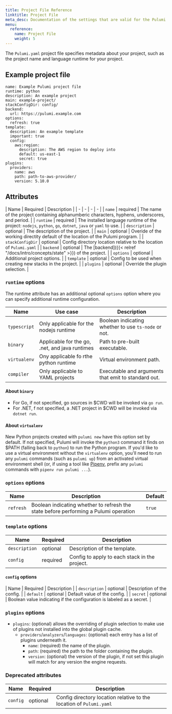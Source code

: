 ```yaml
---
title: Project File Reference
linktitle: Project File
meta_desc: Documentation of the settings that are valid for the Pulumi project file.
menu:
  reference:
    name: Project File
    weight: 5
---
```


The `Pulumi.yaml` project file specifies metadata about your project, such as the project name and language runtime for your project.

## Example project file

```
name: Example Pulumi project file
runtime: python
description: An example project
main: example-project/
stackConfigDir: config/
backend:
  url: https://pulumi.example.com
options:
  refresh: true
template:
  description: An example template
  important: true
  config:
    aws:region:
      description: The AWS region to deploy into
      default: us-east-1
      secret: true
plugins:
  providers:
    name: aws
    path: path-to-aws-provider/
    version: 5.10.0
```

## Attributes

| Name | Required | Description |
| - | - | - | - |
| `name` | required | The name of the project containing alphanumberic characters, hyphens, underscores, and period. |
| `runtime` | required | The installed language runtime of the project: `nodejs`, `python`, `go`, `dotnet`, `java` or `yaml` to use. |
| `description` | optional | The description of the project. |
| `main` | optional | Overide of the working directity default of the location of the Pulumi program. |
| `stackConfigDir` | optional | Config directory location relative to the location of `Pulumi.yaml` |
| `backend` | optional | The [backend]({{< relref "/docs/intro/concepts/state" >}}) of the project. |
| `options` | optional | Additional project options. |
| `template` | optional | Config to be used when creating new stacks in the project. |
| `plugins` | optional | Override the plugin selection. |

### `runtime` options

The runtime attribute has an additional optional `options` option where you can specify additional runtime configuration.

| Name | Use case | Description |
| - | - | - |
| `typescript` | Only applicable for the nodejs runtime | Boolean indicating whether to use `ts-node` or not. |
| `binary` | Applicable for the go, .net, and java runtimes | Path to pre-built executable. |
| `virtualenv` | Ony applicable fo rthe python runtime | Virtual environment path. |
| `compiler` | Only applicable to YAML projects | Executable and arguments that emit to standard out. |

#### About `binary`

- For Go, if not specified, go sources in $CWD will be invoked via `go run`.
- For .NET, f not specified, a .NET project in $CWD will be invoked via `dotnet run`.

#### About `virtualenv`

New Python projects created with `pulumi new` have this option set by default. If not specified, Pulumi will invoke the `python3` command it finds on $PATH (falling back to `python`) to run the Python program. If you'd like to use a virtual environment without the `virtualenv` option, you'll need to run any `pulumi` commands (such as `pulumi up`) from an activated virtual environment shell (or, if using a tool like [Pipenv](https://github.com/pypa/pipenv), prefix any `pulumi` commands with `pipenv run pulumi ...`).

### `options` options

| Name | Description | Default |
| - | - | - |
| `refresh` | Boolean indicating whether to refresh the state before performing a Pulumi operation | `true` |

### `template` options

| Name | Required | Description |
| - | - | - |
| `description` | optional | Description of the template. |
| `config` | required | Config to apply to each stack in the project. |

#### `config` options

| Name | Required | Description |
| `description` | optional | Description of the config. |
| `default` | optional | Default value of the config. |
| `secret` | optional | Boolean value indicating if the configuration is labeled as a secret. |

### `plugins` options

- `plugins`: (optional) allows the overriding of plugin selection to make use of plugins not installed into the global plugin cache.
  - `providers`/`analyzers`/`languages`: (optional) each entry has a list of plugins underneath it.
    - `name`: (required) the name of the plugin.
    - `path`: (required) the path to the folder containing the plugin.
    - `version`: (optional) the version of the plugin, if not set this plugin will match for any version the engine requests.

### Deprecated attributes

| Name | Required | Description |
| - | - | - |
| `config` | optional | Config directory location relative to the location of `Pulumi.yaml` |
